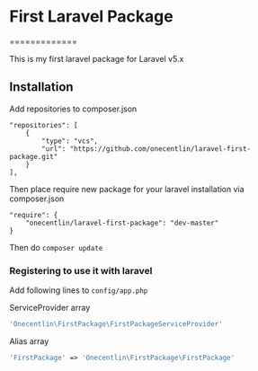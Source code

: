 # First Laravel Package
=============

This is my first laravel package for Laravel v5.x

## Installation

Add repositories to composer.json

    "repositories": [
        {
            "type": "vcs",
            "url": "https://github.com/onecentlin/laravel-first-package.git"
        }
    ],
    
Then place require new package for your laravel installation via composer.json

    "require": {
        "onecentlin/laravel-first-package": "dev-master"
    }   

Then do ```composer update```

### Registering to use it with laravel

Add following lines to ```config/app.php```

ServiceProvider array

```php
'Onecentlin\FirstPackage\FirstPackageServiceProvider'
```

Alias array
```php
'FirstPackage' => 'Onecentlin\FirstPackage\FirstPackage'
```